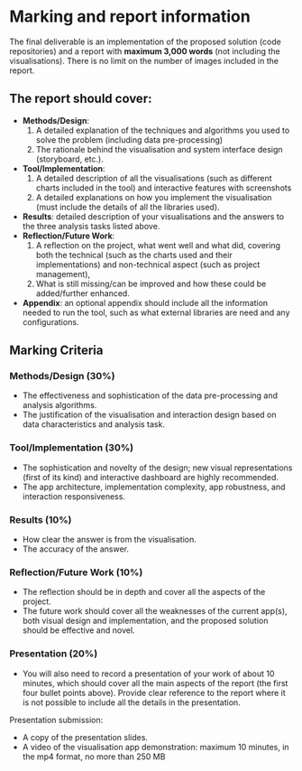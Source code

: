 # Marking and report information
The final deliverable is an implementation of the proposed solution (code repositories) and a report with **maximum 3,000 words** (not including the visualisations). There is no limit on the number of images included in the report.

## The report should cover:
- **Methods/Design**:
    1. A detailed explanation of the techniques and algorithms you used to solve the problem (including data pre-processing)
    2. The rationale behind the visualisation and system interface design (storyboard, etc.).
- **Tool/Implementation**:
    1. A detailed description of all the visualisations (such as different charts included in the tool) and interactive features with screenshots
    2. A detailed explanations on how you implement the visualisation (must include the details of all the libraries used).
- **Results**: detailed description of your visualisations and the answers to the three analysis tasks listed above.
- **Reflection/Future Work**:
    1. A reflection on the project, what went well and what did, covering both the technical (such as the charts used and their implementations) and non-technical aspect (such as project management),
    2. What is still missing/can be improved and how these could be added/further enhanced.
- **Appendix**: an optional appendix should include all the information needed to run the tool, such as what external libraries are need and any configurations.

## Marking Criteria

### Methods/Design (30%)
- The effectiveness and sophistication of the data pre-processing and analysis algorithms.
- The justification of the visualisation and interaction design based on data characteristics and analysis task.

### Tool/Implementation (30%)

- The sophistication and novelty of the design; new visual representations (first of its kind) and interactive dashboard are highly recommended.
- The app architecture, implementation complexity, app robustness, and interaction responsiveness.

### Results (10%)

- How clear the answer is from the visualisation.
- The accuracy of the answer.

### Reflection/Future Work (10%)

- The reflection should be in depth and cover all the aspects of the project.
- The future work should cover all the weaknesses of the current app(s), both visual design and implementation, and the proposed solution should be effective and novel.

### Presentation (20%)
- You will also need to record a presentation of your work of about 10 minutes, which should cover all the main aspects of the report (the first four bullet points above). Provide clear reference to the report where it is not possible to include all the details in the presentation.

Presentation submission:
- A copy of the presentation slides.
- A video of the visualisation app demonstration: maximum 10 minutes, in the mp4 format, no more than 250 MB